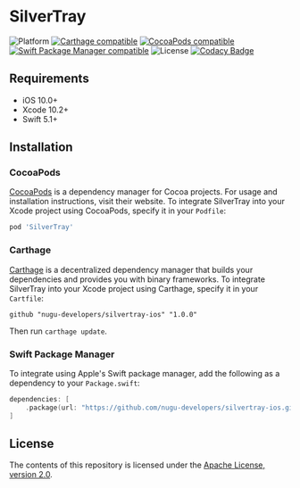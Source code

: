 # SilverTray

![Platform](https://img.shields.io/cocoapods/p/SilverTray)
[![Carthage compatible](https://img.shields.io/badge/Carthage-compatible-4BC51D.svg?style=flat)](https://github.com/Carthage/Carthage)
[![CocoaPods compatible](https://img.shields.io/cocoapods/v/silvertray)](https://github.com/nugu-developers/silvertray-iOS)
[![Swift Package Manager compatible](https://img.shields.io/badge/Swift%20Package%20Manager-compatible-brightgreen.svg)](https://github.com/apple/swift-package-manager)
![License](https://img.shields.io/github/license/nugu-developers/silvertray-ios)
[![Codacy Badge](https://api.codacy.com/project/badge/Grade/37a7a2e77cf542eb9a6dad0546eb7a15)](https://www.codacy.com/manual/nugu-dev-sdk/silvertray-ios?utm_source=github.com&amp;utm_medium=referral&amp;utm_content=nugu-developers/silvertray-ios&amp;utm_campaign=Badge_Grade)

## Requirements
- iOS 10.0+
- Xcode 10.2+
- Swift 5.1+

## Installation

### CocoaPods
[CocoaPods](https://cocoapods.org) is a dependency manager for Cocoa projects. For usage and installation instructions, visit their website. To integrate SilverTray into your Xcode project using CocoaPods, specify it in your `Podfile`:

```ruby
pod 'SilverTray'
```

### Carthage
[Carthage](https://github.com/Carthage/Carthage) is a decentralized dependency manager that builds your dependencies and provides you with binary frameworks. To integrate SilverTray into your Xcode project using Carthage, specify it in your `Cartfile`:

```ogdl
github "nugu-developers/silvertray-ios" "1.0.0"
```

Then run `carthage update`.

### Swift Package Manager

To integrate using Apple's Swift package manager, add the following as a dependency to your `Package.swift`:

```swift
dependencies: [
    .package(url: "https://github.com/nugu-developers/silvertray-ios.git", from: "1.0.0")
]
```

## License

The contents of this repository is licensed under the
[Apache License, version 2.0](http://www.apache.org/licenses/LICENSE-2.0).
